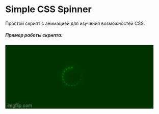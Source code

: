 # Simple CSS Spinner

Простой скрипт с анимацией для изучения возможностей CSS.

##### Пример работы скрипта:

<p align="justify">
  <img src="https://github.com/Interligo/training-tasks/blob/master/spinner/spinner.gif" width="465" title="spinner">
</p>

